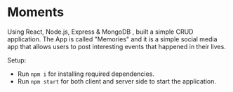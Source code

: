# Moments


Using React, Node.js, Express & MongoDB , built a simple CRUD application. The App is called "Memories" and it is a simple social media app that allows users to post interesting events that happened in their lives.

Setup:
- Run ```npm i``` for installing required dependencies.
- Run ```npm start``` for both client and server side to start the application.
